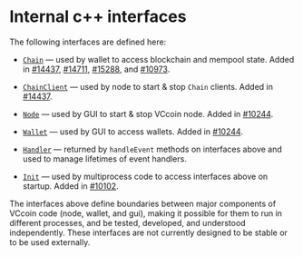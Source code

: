 # Internal c++ interfaces

The following interfaces are defined here:

* [`Chain`](chain.h) — used by wallet to access blockchain and mempool state. Added in [#14437](https://github.com/VCcoin/VCcoin/pull/14437), [#14711](https://github.com/VCcoin/VCcoin/pull/14711), [#15288](https://github.com/VCcoin/VCcoin/pull/15288), and [#10973](https://github.com/VCcoin/VCcoin/pull/10973).

* [`ChainClient`](chain.h) — used by node to start & stop `Chain` clients. Added in [#14437](https://github.com/VCcoin/VCcoin/pull/14437).

* [`Node`](node.h) — used by GUI to start & stop VCcoin node. Added in [#10244](https://github.com/VCcoin/VCcoin/pull/10244).

* [`Wallet`](wallet.h) — used by GUI to access wallets. Added in [#10244](https://github.com/VCcoin/VCcoin/pull/10244).

* [`Handler`](handler.h) — returned by `handleEvent` methods on interfaces above and used to manage lifetimes of event handlers.

* [`Init`](init.h) — used by multiprocess code to access interfaces above on startup. Added in [#10102](https://github.com/VCcoin/VCcoin/pull/10102).

The interfaces above define boundaries between major components of VCcoin code (node, wallet, and gui), making it possible for them to run in different processes, and be tested, developed, and understood independently. These interfaces are not currently designed to be stable or to be used externally.
